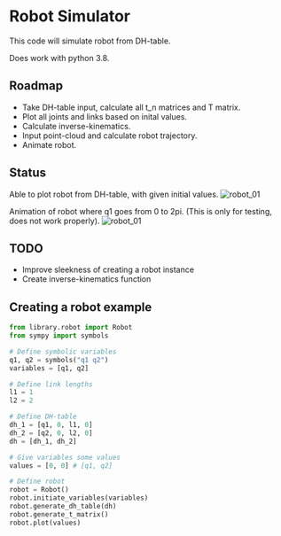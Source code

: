 # Robot Simulator
This code will simulate robot from DH-table.

Does work with python 3.8.

## Roadmap
- Take DH-table input, calculate all t_n matrices and T matrix.
- Plot all joints and links based on inital values.
- Calculate inverse-kinematics.
- Input point-cloud and calculate robot trajectory.
- Animate robot. 

## Status
Able to plot robot from DH-table, with given initial values.
![robot_01](https://github.com/martinmaeland/Robot_Simulator/blob/master/media/robot_01.png)

Animation of robot where q1 goes from 0 to 2pi. (This is only for testing, does not work properly).
![robot_01](https://github.com/martinmaeland/Robot_Simulator/blob/master/media/robot_01.gif)

## TODO
- Improve sleekness of creating a robot instance
- Create inverse-kinematics function

## Creating a robot example

```python
from library.robot import Robot
from sympy import symbols

# Define symbolic variables
q1, q2 = symbols("q1 q2")
variables = [q1, q2]

# Define link lengths
l1 = 1
l2 = 2

# Define DH-table
dh_1 = [q1, 0, l1, 0]
dh_2 = [q2, 0, l2, 0]
dh = [dh_1, dh_2]

# Give variables some values
values = [0, 0] # [q1, q2]

# Define robot
robot = Robot()
robot.initiate_variables(variables)
robot.generate_dh_table(dh)
robot.generate_t_matrix()
robot.plot(values)
```
